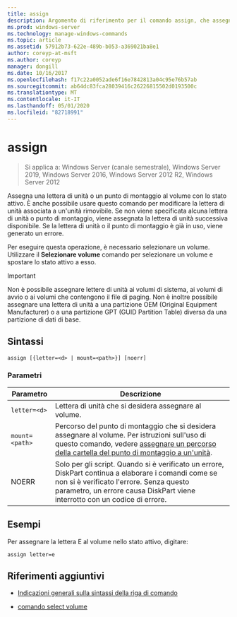 ```yaml
---
title: assign
description: Argomento di riferimento per il comando assign, che assegna una lettera di unità o un punto di montaggio al volume con lo stato attivo.
ms.prod: windows-server
ms.technology: manage-windows-commands
ms.topic: article
ms.assetid: 57912b73-622e-489b-b053-a369021ba8e1
author: coreyp-at-msft
ms.author: coreyp
manager: dongill
ms.date: 10/16/2017
ms.openlocfilehash: f17c22a0052ade6f16e7842813a04c95e76b57ab
ms.sourcegitcommit: ab64dc83fca28039416c26226815502d0193500c
ms.translationtype: MT
ms.contentlocale: it-IT
ms.lasthandoff: 05/01/2020
ms.locfileid: "82718991"
---
```

# <a name="assign"></a>assign

> Si applica a: Windows Server (canale semestrale), Windows Server 2019, Windows Server 2016, Windows Server 2012 R2, Windows Server 2012

Assegna una lettera di unità o un punto di montaggio al volume con lo stato attivo. È anche possibile usare questo comando per modificare la lettera di unità associata a un'unità rimovibile. Se non viene specificata alcuna lettera di unità o punto di montaggio, viene assegnata la lettera di unità successiva disponibile. Se la lettera di unità o il punto di montaggio è già in uso, viene generato un errore.

Per eseguire questa operazione, è necessario selezionare un volume. Utilizzare il **Selezionare volume** comando per selezionare un volume e spostare lo stato attivo a esso.

> [!IMPORTANT]
> Non è possibile assegnare lettere di unità ai volumi di sistema, ai volumi di avvio o ai volumi che contengono il file di paging. Non è inoltre possibile assegnare una lettera di unità a una partizione OEM (Original Equipment Manufacturer) o a una partizione GPT (GUID Partition Table) diversa da una partizione di dati di base.

## <a name="syntax"></a>Sintassi

```
assign [{letter=<d> | mount=<path>}] [noerr]
```

### <a name="parameters"></a>Parametri

| Parametro | Descrizione |
| --------- | ----------- |
| `letter=<d>` | Lettera di unità che si desidera assegnare al volume. |
| `mount=<path>` | Percorso del punto di montaggio che si desidera assegnare al volume. Per istruzioni sull'uso di questo comando, vedere [assegnare un percorso della cartella del punto di montaggio a un'unità](https://docs.microsoft.com/windows-server/storage/disk-management/assign-a-mount-point-folder-path-to-a-drive). |
| NOERR | Solo per gli script. Quando si è verificato un errore, DiskPart continua a elaborare i comandi come se non si è verificato l'errore. Senza questo parametro, un errore causa DiskPart viene interrotto con un codice di errore. |

## <a name="examples"></a>Esempi

Per assegnare la lettera E al volume nello stato attivo, digitare:

```
assign letter=e
```

## <a name="additional-references"></a>Riferimenti aggiuntivi

- [Indicazioni generali sulla sintassi della riga di comando](command-line-syntax-key.md)

- [comando select volume](select-volume.md)